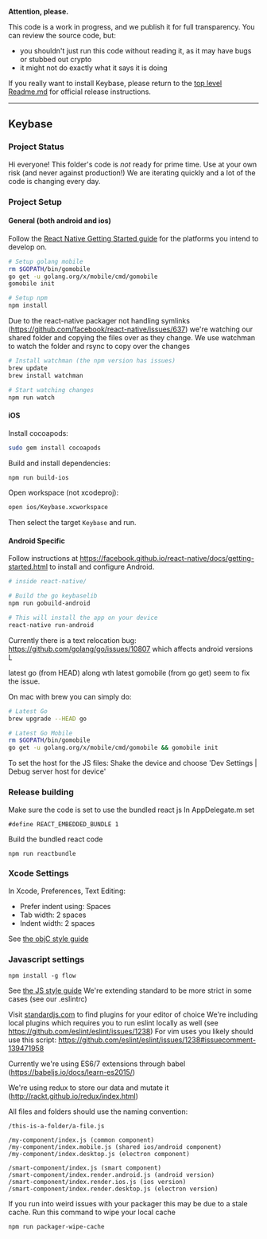 
**Attention, please.**

This code is a work in progress, and we publish it for full transparency. You can review the source code, but:

 - you shouldn't just run this code without reading it, as it may have bugs or stubbed out crypto
 - it might not do exactly what it says it is doing

If you really want to install Keybase, please return to the [top level Readme.md](https://github.com/keybase/client/blob/master/README.md) for official release instructions.

----------

## Keybase

### Project Status

Hi everyone! This folder's code is *not* ready for prime time. Use at your own risk (and never against production!)
We are iterating quickly and a lot of the code is changing every day.

### Project Setup

#### General (both android and ios)

Follow the [React Native Getting Started guide](https://facebook.github.io/react-native/docs/getting-started.html) for the platforms you intend to develop on.

```sh
# Setup golang mobile
rm $GOPATH/bin/gomobile
go get -u golang.org/x/mobile/cmd/gomobile
gomobile init

# Setup npm
npm install
```

Due to the react-native packager not handling symlinks (https://github.com/facebook/react-native/issues/637) we're watching our shared folder and copying the files over as they change. We use watchman to watch the folder and rsync to copy over the changes

```sh
# Install watchman (the npm version has issues)
brew update
brew install watchman

# Start watching changes
npm run watch
```

#### iOS

Install cocoapods:

```sh
sudo gem install cocoapods
```

Build and install dependencies:

```sh
npm run build-ios
```

Open workspace (not xcodeproj):

```sh
open ios/Keybase.xcworkspace
```

Then select the target `Keybase` and run.

#### Android Specific

Follow instructions at https://facebook.github.io/react-native/docs/getting-started.html
to install and configure Android.

```sh
# inside react-native/

# Build the go keybaselib
npm run gobuild-android

# This will install the app on your device
react-native run-android
```

Currently there is a text relocation bug: https://github.com/golang/go/issues/10807
which affects android versions L

latest go (from HEAD) along wth latest gomobile (from go get) seem to fix the issue.

On mac with brew you can simply do:
```sh
# Latest Go
brew upgrade --HEAD go

# Latest Go Mobile
rm $GOPATH/bin/gomobile
go get -u golang.org/x/mobile/cmd/gomobile && gomobile init

```


To set the host for the JS files: Shake the device and choose 'Dev Settings | Debug server host for device'

### Release building

Make sure the code is set to use the bundled react js
In AppDelegate.m set


```
#define REACT_EMBEDDED_BUNDLE 1
```

Build the bundled react code
```
npm run reactbundle
```

### Xcode Settings

In Xcode, Preferences, Text Editing:

* Prefer indent using: Spaces
* Tab width: 2 spaces
* Indent width: 2 spaces

See [the objC style guide](../osx/STYLEGUIDE.md)

### Javascript settings

```
npm install -g flow
```

See [the JS style guide](standardjs.com)
We're extending standard to be more strict in some cases (see our .eslintrc)

Visit [standardjs.com](http://standardjs.com/#text-editor-plugins) to find plugins for your editor of choice
We're including local plugins which requires you to run eslint locally as well (see https://github.com/eslint/eslint/issues/1238)
For vim uses you likely should use this script: https://github.com/eslint/eslint/issues/1238#issuecomment-139471958

Currently we're using ES6/7 extensions through babel (https://babeljs.io/docs/learn-es2015/)

We're using redux to store our data and mutate it (http://rackt.github.io/redux/index.html)

All files and folders should use the naming convention:

```
/this-is-a-folder/a-file.js

/my-component/index.js (common component)
/my-component/index.mobile.js (shared ios/android component)
/my-component/index.desktop.js (electron component)

/smart-component/index.js (smart component)
/smart-component/index.render.android.js (android version)
/smart-component/index.render.ios.js (ios version)
/smart-component/index.render.desktop.js (electron version)
```

If you run into weird issues with your packager this may be due to a stale cache. Run this command to wipe your local cache
```
npm run packager-wipe-cache
```
